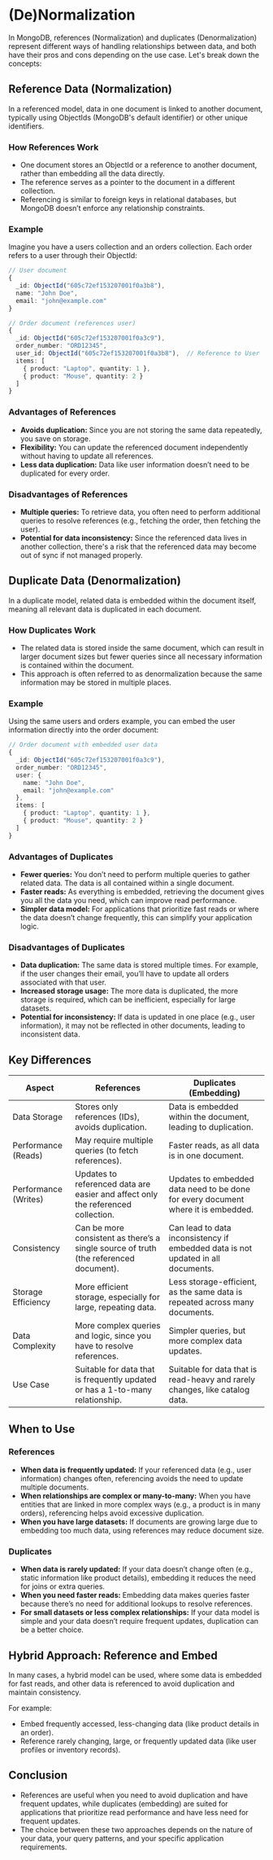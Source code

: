 # (De)Normalization

In MongoDB, references (Normalization) and duplicates (Denormalization) represent different ways of handling relationships between data, and both have their pros and cons depending on the use case. Let's break down the concepts:

## Reference Data (Normalization)

In a referenced model, data in one document is linked to another document, typically using ObjectIds (MongoDB's default identifier) or other unique identifiers.

### How References Work

- One document stores an ObjectId or a reference to another document, rather than embedding all the data directly.
- The reference serves as a pointer to the document in a different collection.
- Referencing is similar to foreign keys in relational databases, but MongoDB doesn’t enforce any relationship constraints.

### Example

Imagine you have a users collection and an orders collection. Each order refers to a user through their ObjectId:

```ts
// User document
{
  _id: ObjectId("605c72ef153207001f0a3b8"),
  name: "John Doe",
  email: "john@example.com"
}

// Order document (references user)
{
  _id: ObjectId("605c72ef153207001f0a3c9"),
  order_number: "ORD12345",
  user_id: ObjectId("605c72ef153207001f0a3b8"),  // Reference to User
  items: [
    { product: "Laptop", quantity: 1 },
    { product: "Mouse", quantity: 2 }
  ]
}
```

### Advantages of References

- **Avoids duplication:** Since you are not storing the same data repeatedly, you save on storage.
- **Flexibility:** You can update the referenced document independently without having to update all references.
- **Less data duplication:** Data like user information doesn’t need to be duplicated for every order.

### Disadvantages of References

- **Multiple queries:** To retrieve data, you often need to perform additional queries to resolve references (e.g., fetching the order, then fetching the user).
- **Potential for data inconsistency:** Since the referenced data lives in another collection, there's a risk that the referenced data may become out of sync if not managed properly.

## Duplicate Data (Denormalization)

In a duplicate model, related data is embedded within the document itself, meaning all relevant data is duplicated in each document.

### How Duplicates Work

- The related data is stored inside the same document, which can result in larger document sizes but fewer queries since all necessary information is contained within the document.
- This approach is often referred to as denormalization because the same information may be stored in multiple places.

### Example

Using the same users and orders example, you can embed the user information directly into the order document:

```ts
// Order document with embedded user data
{
  _id: ObjectId("605c72ef153207001f0a3c9"),
  order_number: "ORD12345",
  user: {
    name: "John Doe",
    email: "john@example.com"
  },
  items: [
    { product: "Laptop", quantity: 1 },
    { product: "Mouse", quantity: 2 }
  ]
}
```
 
### Advantages of Duplicates

- **Fewer queries:** You don’t need to perform multiple queries to gather related data. The data is all contained within a single document.
- **Faster reads:** As everything is embedded, retrieving the document gives you all the data you need, which can improve read performance.
- **Simpler data model:** For applications that prioritize fast reads or where the data doesn’t change frequently, this can simplify your application logic.

### Disadvantages of Duplicates

- **Data duplication:** The same data is stored multiple times. For example, if the user changes their email, you’ll have to update all orders associated with that user.
- **Increased storage usage:** The more data is duplicated, the more storage is required, which can be inefficient, especially for large datasets.
- **Potential for inconsistency:** If data is updated in one place (e.g., user information), it may not be reflected in other documents, leading to inconsistent data.

## Key Differences

| Aspect | References | Duplicates (Embedding) |
| --- | --- | --- |
| Data Storage | Stores only references (IDs), avoids duplication. | Data is embedded within the document, leading to duplication. |
| Performance (Reads) | May require multiple queries (to fetch references). | Faster reads, as all data is in one document. |
| Performance (Writes) | Updates to referenced data are easier and affect only the referenced collection. | Updates to embedded data need to be done for every document where it is embedded. |
| Consistency | Can be more consistent as there’s a single source of truth (the referenced document). | Can lead to data inconsistency if embedded data is not updated in all documents.
| Storage Efficiency | More efficient storage, especially for large, repeating data. | Less storage-efficient, as the same data is repeated across many documents. |
| Data Complexity | More complex queries and logic, since you have to resolve references. | Simpler queries, but more complex data updates. |
| Use Case | Suitable for data that is frequently updated or has a 1-to-many relationship. | Suitable for data that is read-heavy and rarely changes, like catalog data. |

## When to Use

###  References

- **When data is frequently updated:** If your referenced data (e.g., user information) changes often, referencing avoids the need to update multiple documents.
- **When relationships are complex or many-to-many:** When you have entities that are linked in more complex ways (e.g., a product is in many orders), referencing helps avoid excessive duplication.
- **When you have large datasets:** If documents are growing large due to embedding too much data, using references may reduce document size.

###  Duplicates

- **When data is rarely updated:** If your data doesn’t change often (e.g., static information like product details), embedding it reduces the need for joins or extra queries.
- **When you need faster reads:** Embedding data makes queries faster because there’s no need for additional lookups to resolve references.
- **For small datasets or less complex relationships:** If your data model is simple and your data doesn’t require frequent updates, duplication can be a better choice.

## Hybrid Approach: Reference and Embed

In many cases, a hybrid model can be used, where some data is embedded for fast reads, and other data is referenced to avoid duplication and maintain consistency.

For example:

- Embed frequently accessed, less-changing data (like product details in an order).
- Reference rarely changing, large, or frequently updated data (like user profiles or inventory records).

## Conclusion

- References are useful when you need to avoid duplication and have frequent updates, while duplicates (embedding) are suited for applications that prioritize read performance and have less need for frequent updates.
- The choice between these two approaches depends on the nature of your data, your query patterns, and your specific application requirements.
